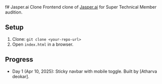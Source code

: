 f# Jasper.ai Clone
Frontend clone of [Jasper.ai](https://www.jasper.ai/) for Super Technical Member audition.
## Setup
1. Clone: `git clone <your-repo-url>`
2. Open `index.html` in a browser.
## Progress
- Day 1 (Apr 10, 2025): Sticky navbar with mobile toggle.
Built by [Atharva deokar].